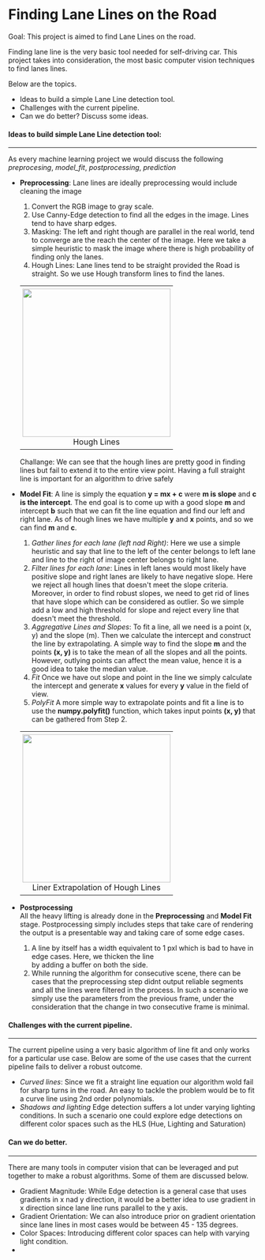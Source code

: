 # Finding Lane Lines on the Road

Goal: This project is aimed to find Lane Lines on the road.

Finding lane line is the very basic tool needed for self-driving car. This project takes into consideration, the most
 basic computer vision techniques to find lanes lines. 
 
 Below are the topics.
 * Ideas to build a simple Lane Line detection tool.
 * Challenges with the current pipeline.
 * Can we do better? Discuss some ideas.
 
 #### Ideas to build simple Lane Line detection tool:
 -----------------
 As every machine learning project we would discuss the following *preprocesing*, *model_fit*, *postprocessing*, 
 *prediction* 
 
 * **Preprocessing**:
    Lane lines are ideally preprocessing would include cleaning the image   
    1. Convert the RGB image to gray scale.
    2. Use Canny-Edge detection to find all the edges in the image. Lines tend to have sharp edges.
    
    [image3]: hhttps://github.com/Sardhendu/self-driving-vehicle/blob/master/src/lane_lines/images/preprocessing.png"
    
    3. Masking: The left and right though are parallel in the real world, tend to converge are the reach the center of 
    the image. Here we take a simple heuristic to mask the image where there is high probability of finding only the 
    lanes.
    4. Hough Lines: Lane lines tend to be straight provided the Road is straight. So we use Hough transform lines to
    find the lanes.
    
    <div id="image-table">
    <table>
	    <tr>
    	    <td style="padding:5px">
        	    <img src="https://github.com/Sardhendu/self-driving-vehicle/blob/master/src/lane_lines/image/hough_lines.png" width="300" height="300"><figcaption><center>Hough Lines</center></figcaption>
      	    </td>
        </tr>
    </table>
    </div>
    
    Challange: We can see that the hough lines are pretty good in finding lines but fail to extend it to the entire 
    view point. Having a full straight line is important for an algorithm to drive safely   
    
 * **Model Fit**:
 A line is simply the equation **y = mx + c** were **m is slope** and **c is the intercept**. The end goal is to come
  up with a good slope **m** and intercept **b** such that we can fit the line equation and find our left and right 
  lane. As of hough 
  lines
  we 
 have multiple **y** and **x** points, and so we can find **m** and **c**.
    1. *Gather lines for each lane (left nad Right)*: Here we use a simple heuristic and say that line to the left of
     the center belongs to left lane and line to the right of image center belongs to right lane.
    2. *Filter lines for each lane*: Lines in left lanes would most likely have positive slope and right lanes are 
    likely to have negative slope. Here we reject all hough lines that doesn't meet the slope criteria. Moreover, in 
    order to find robust slopes, we need to get rid of lines that have slope which can be considered as outlier. So 
    we simple add a low and high threshold for slope and reject every line that doesn't meet the threshold.
    3. *Aggregative Lines and Slopes*: To fit a line, all we need is a point (x, y) and the slope (m). Then we 
    calculate the intercept and construct the line by extrapolating. A simple way to find the slope **m** and the 
    points **(x, y)** is to take the mean of all the slopes and all the points. However, outlying points can affect the 
    mean value, hence it is a good idea to take the median value.
    4. *Fit* Once we have out slope and point in the line we simply calculate the intercept and generate **x** values
     for every **y** value in the field of view.
    5. *PolyFit* A more simple way to extrapolate points and fit a line is to use the **numpy.polyfit()** function, 
    which takes input points **(x, y)** that can be gathered from Step 2.
    
    <div id="image-table">
    <table>
	    <tr>
    	    <td style="padding:5px">
        	    <img src="https://github.com/Sardhendu/self-driving-vehicle/blob/master/src/lane_lines/images/lane_line_extrapolated.png" width="300" height="300"><figcaption><center>Liner Extrapolation of Hough Lines</center></figcaption>
      	    </td>
        </tr>
    </table>
    </div>
    
 * **Postprocessing**   
    All the heavy lifting is already done in the **Preprocessing** and **Model Fit** stage. Postprocessing 
    simply includes steps that take care of rendering the output is a presentable way and taking care of some edge 
    cases.
    1. A line by itself has a width equivalent to 1 pxl which is bad to have in edge cases. Here, we thicken the line  
    by adding a buffer on both the side.
    2. While running the algorithm for consecutive scene, there can be cases that the preprocessing step didnt output
     reliable segments and all the lines were filtered in the process. In such a scenario we simply use the 
     parameters from the previous frame, under the consideration that the change in two consecutive frame is minimal.    
    
    
#### Challenges with the current pipeline.
--------------
The current pipeline using a very basic algorithm of line fit and only works for a particular use case. Below are 
some of the use cases that the current pipeline fails to deliver a robust outcome.
 
   * *Curved lines*: Since we fit a straight line equation our algorithm wold fail for sharp turns in the road. An easy
    to tackle the problem would be to fit a curve line using 2nd order polynomials. 
   * *Shadows and lighting* Edge detection suffers a lot under varying lighting conditions. In such a scenario one 
   could explore edge detections on different color spaces such as the HLS (Hue, Lighting and Saturation)
   
   
#### Can we do better.
-------------
There are many tools in computer vision that can be leveraged and put together to make a robust algorithms. Some
 of them are discussed below.

   * Gradient Magnitude: While Edge detection is a general case that uses gradients in x nad y direction, it would be a 
   better idea to use gradient in x direction since lane line runs parallel to the y axis.
   * Gradient Orientation: We can also introduce prior on gradient orientation since lane lines in most cases would 
   be between 45 - 135 degrees.
   * Color Spaces: Introducing different color spaces can help with varying light condition.
   *  
 
  
